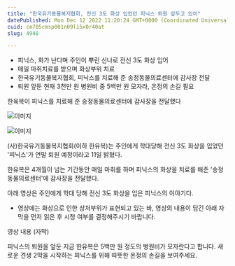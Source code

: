 ```yaml
---
title: "한국유기동물복지협회, 전신 3도 화상 입었던 피닉스 퇴원 앞두고 있어"
datePublished: Mon Dec 12 2022 11:20:24 GMT+0000 (Coordinated Universal Time)
cuid: cm705cmsp001n09l15x0r40at
slug: 4948

---
```



- 피닉스, 화가 난다며 주인이 뿌린 신나로 전신 3도 화상 입어
- 매일 마취치료를 받으며 화상부위 치료
- 한국유기동물복지협회, 피닉스를 치료해 준 송정동물의료센터에 감사장 전달
- 퇴원 앞둔 현재 3천만 원 병원비 중 5백만 원 모자라, 온정의 손길 필요

한육복이 피닉스를 치료해 준 송정동물의료센터에 감사장을 전달했다

![이미지](https://cdn.hashnode.com/res/hashnode/image/upload/v1739258070458/b63c367a-8790-4710-83ad-1af325181c33.jpeg)

![이미지](https://cdn.hashnode.com/res/hashnode/image/upload/v1739258072460/3329e92d-4c5a-4e45-bf02-57dce53ea55c.jpeg)

(사)한국유기동물복지협회(이하 한유복)는 주인에게 학대당해 전신 3도 화상을 입었던 '피닉스'가 연말 퇴원 예정이라고 11일 밝혔다.

한유복은 4개월이 넘는 기간동안 매일 마취를 하며 피닉스의 화상을 치료를 해준 '송정동물의료센터'에 감사장을 전달했다.

아래 영상은 주인에게 학대 당해 전신 3도 화상을 입은 피닉스의 이야기다.

* 영상에는 화상으로 인한 상처부위가 표현되고 있는 바, 영상의 내용이 담긴 아래 자막을 먼저 읽은 후 시청 여부를 결정해주시기 바랍니다.

영상 내용 (자막)

피닉스의 퇴원을 앞둔 지금 한유복은 5백만 원 정도의 병원비가 모자란다고 합니다. 새로운 견생 2막을 시작하는 피닉스를 위해 따뜻한 온정의 손길을 보여주세요.